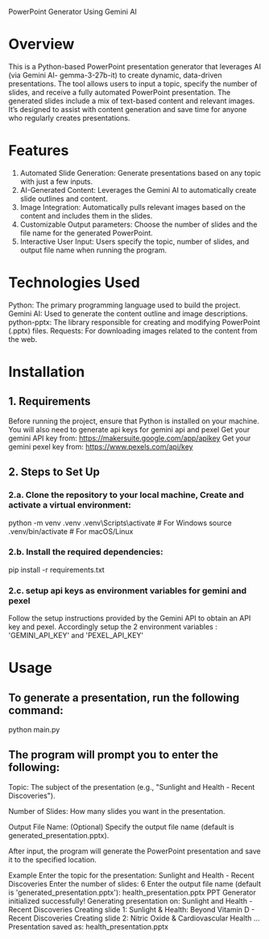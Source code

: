 PowerPoint Generator Using Gemini AI

# Overview

This is a Python-based PowerPoint presentation generator that leverages AI (via Gemini AI- gemma-3-27b-it) to create dynamic, data-driven presentations. The tool allows users to input a topic, specify the number of slides, and receive a fully automated PowerPoint presentation. The generated slides include a mix of text-based content and relevant images. It’s designed to assist with content generation and save time for anyone who regularly creates presentations.

# Features

1. Automated Slide Generation: Generate presentations based on any topic with just a few inputs.
2. AI-Generated Content: Leverages the Gemini AI to automatically create slide outlines and content.
3. Image Integration: Automatically pulls relevant images based on the content and includes them in the slides.
4. Customizable Output parameters: Choose the number of slides and the file name for the generated PowerPoint.
5. Interactive User Input: Users specify the topic, number of slides, and output file name when running the program.

# Technologies Used

Python: The primary programming language used to build the project.
Gemini AI: Used to generate the content outline and image descriptions.
python-pptx: The library responsible for creating and modifying PowerPoint (.pptx) files.
Requests: For downloading images related to the content from the web.

# Installation

## 1. Requirements

Before running the project, ensure that Python is installed on your machine. You will also need to generate api keys for gemini api and pexel
Get your gemini API key from: https://makersuite.google.com/app/apikey
Get your gemini pexel key from: https://www.pexels.com/api/key

## 2. Steps to Set Up

### 2.a. Clone the repository to your local machine, Create and activate a virtual environment:

python -m venv .venv
.venv\Scripts\activate # For Windows
source .venv/bin/activate # For macOS/Linux

### 2.b. Install the required dependencies:

pip install -r requirements.txt

### 2.c. setup api keys as environment variables for gemini and pexel

Follow the setup instructions provided by the Gemini API to obtain an API key and pexel. Accordingly setup the 2 environment variables : 'GEMINI_API_KEY' and 'PEXEL_API_KEY'

# Usage

## To generate a presentation, run the following command:

python main.py

## The program will prompt you to enter the following:

Topic: The subject of the presentation (e.g., "Sunlight and Health - Recent Discoveries").

Number of Slides: How many slides you want in the presentation.

Output File Name: (Optional) Specify the output file name (default is generated_presentation.pptx).

After input, the program will generate the PowerPoint presentation and save it to the specified location.

Example
Enter the topic for the presentation: Sunlight and Health - Recent Discoveries
Enter the number of slides: 6
Enter the output file name (default is 'generated_presentation.pptx'): health_presentation.pptx
PPT Generator initialized successfully!
Generating presentation on: Sunlight and Health - Recent Discoveries
Creating slide 1: Sunlight & Health: Beyond Vitamin D - Recent Discoveries
Creating slide 2: Nitric Oxide & Cardiovascular Health
...
Presentation saved as: health_presentation.pptx
